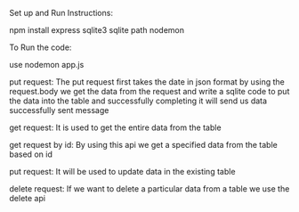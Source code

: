 Set up and Run Instructions:

npm install express sqlite3 sqlite path nodemon

To Run the code:

use nodemon app.js

put request:
The put request first takes the date in json format
by using the request.body we get the data from the 
request and write a sqlite code to put the data into
the table and successfully completing it will send us
data successfully sent message

get request:
It is used to get the entire data from the table

get request by id:
By using this api we get a specified data from the
table based on id

put request:
It will be used to update data in the existing table

delete request:
If we want to delete a particular data from a 
table we use the delete api 
